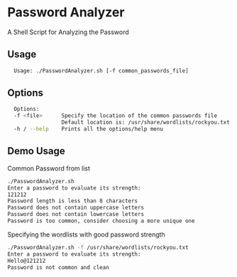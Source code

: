 
# Password Analyzer

A Shell Script for Analyzing the Password
## Usage


```bash
  Usage: ./PasswordAnalyzer.sh [-f common_passwords_file]
```
## Options


```bash
  Options:
  -f <file>      Specify the location of the common passwords file
                 Default location is: /usr/share/wordlists/rockyou.txt
  -h / --help    Prints all the options/help menu

```
## Demo Usage

Common Password from list
```bash
./PasswordAnalyzer.sh
Enter a password to evaluate its strength:
121212
Password length is less than 8 characters
Password does not contain uppercase letters
Password does not contain lowercase letters
Password is too common, consider choosing a more unique one
```
Specifying the wordlists with good password strength
```bash
./PasswordAnalyzer.sh -f /usr/share/wordlists/rockyou.txt
Enter a password to evaluate its strength:
Hello@121212
Password is not common and clean
```